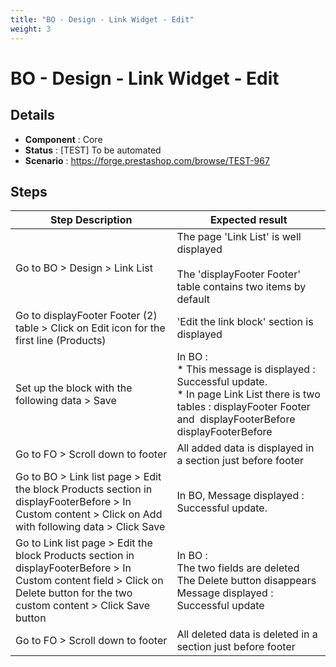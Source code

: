 ```yaml
---
title: "BO - Design - Link Widget - Edit"
weight: 3
---
```


# BO - Design - Link Widget - Edit
## Details
* **Component** : Core
* **Status** : [TEST] To be automated
* **Scenario** : https://forge.prestashop.com/browse/TEST-967

## Steps
| Step Description | Expected result |
| ----- | ----- |
| Go to BO > Design > Link List | The page 'Link List' is well displayed<br><br>The 'displayFooter Footer' table contains two items by default |
| Go to displayFooter Footer (2) table > Click on Edit icon for the first line (Products) | 'Edit the link block' section is displayed |
| Set up the block with the following data > Save | In BO :<br> * This message is displayed : Successful update.<br> * In page Link List there is two tables : displayFooter Footer  and  displayFooterBefore displayFooterBefore |
| Go to FO > Scroll down to footer | All added data is displayed in a section just before footer |
| Go to BO > Link list page > Edit the block Products section in displayFooterBefore > In Custom content > Click on Add with following data > Click Save | In BO, Message displayed : Successful update. |
| Go to Link list page > Edit the block Products section in displayFooterBefore > In Custom content field > Click on Delete button for the two custom content > Click Save button | In BO :<br>The two fields are deleted<br>The Delete button disappears<br>Message displayed : Successful update |
| Go to FO > Scroll down to footer | All deleted data is deleted in a section just before footer |
